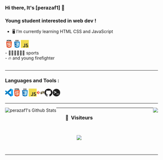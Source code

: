 ### Hi there, It's [perazaf1] 👋

### Young student interested in web dev !

- 🖥 I’m currently learning HTML CSS and JavaScript

<img align="left" alt="HTML5" width="26px" src="https://raw.githubusercontent.com/github/explore/80688e429a7d4ef2fca1e82350fe8e3517d3494d/topics/html/html.png" />
<img align="left" alt="CSS3" width="26px" src="https://raw.githubusercontent.com/github/explore/80688e429a7d4ef2fca1e82350fe8e3517d3494d/topics/css/css.png" />
<img align="left" alt="JavaScript" width="26px" src="https://raw.githubusercontent.com/github/explore/80688e429a7d4ef2fca1e82350fe8e3517d3494d/topics/javascript/javascript.png"/>

<br/>
<br/>
- 🏊‍♂️🚴‍♂️🏃‍♂️ sports
<br/>
- 🔥 and young firefighter

<br/>
<br/>

---

### Languages and Tools :

<img align="left" alt="Visual Studio Code" width="26px" src="https://raw.githubusercontent.com/github/explore/80688e429a7d4ef2fca1e82350fe8e3517d3494d/topics/visual-studio-code/visual-studio-code.png" />
<img align="left" alt="HTML5" width="26px" src="https://raw.githubusercontent.com/github/explore/80688e429a7d4ef2fca1e82350fe8e3517d3494d/topics/html/html.png" />
<img align="left" alt="CSS3" width="26px" src="https://raw.githubusercontent.com/github/explore/80688e429a7d4ef2fca1e82350fe8e3517d3494d/topics/css/css.png" />
<img align="left" alt="JavaScript" width="26px" src="https://raw.githubusercontent.com/github/explore/80688e429a7d4ef2fca1e82350fe8e3517d3494d/topics/javascript/javascript.png" />
<img align="left" alt="Git" width="26px" src="https://raw.githubusercontent.com/github/explore/80688e429a7d4ef2fca1e82350fe8e3517d3494d/topics/git/git.png" />
<img align="left" alt="GitHub" width="26px" src="https://raw.githubusercontent.com/github/explore/78df643247d429f6cc873026c0622819ad797942/topics/github/github.png" />
<img align="left" alt="Terminal" width="26px" src="https://raw.githubusercontent.com/github/explore/80688e429a7d4ef2fca1e82350fe8e3517d3494d/topics/terminal/terminal.png" />

<br/>
<br/>

---

<img align="left" alt="perazaf1's Github Stats" src="https://github-readme-stats.vercel.app/api?username=perazaf1&show_icons=true&hide_border=false&border_radius=20px&bg_color=22272E&text_color=ADBAC7&title_color=ADBAC7"
/>

<img height="150em" align="right"  src="https://github-readme-stats-eight-theta.vercel.app/api/top-langs/?username=perazaf1&layout=compact&langs_count=8&theme=react&locale=fr"/>

---

### <p align="center">👀 &nbsp;Visiteurs</p>

<br>
<p align="center">
  <img src="https://profile-counter.glitch.me/perazaf1/count.svg" />
</p>
<br>

---
